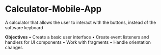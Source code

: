 # Calculator-Mobile-App
A  calculator that allows the user to interact with the buttons, instead of the software keyboard


**Objectives**
• Create a basic user interface
• Create event listeners and handlers for UI components
• Work with fragments
• Handle orientation changes
